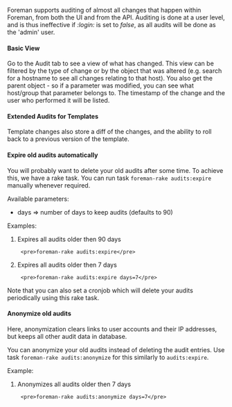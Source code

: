 
Foreman supports auditing of almost all changes that happen within Foreman, from both the UI and from the API. Auditing is done at a user level, and is thus ineffective if _:login:_ is set to _false_, as all audits will be done as the 'admin' user.


#### Basic View


Go to the Audit tab to see a view of what has changed. This view can be
filtered by the type of change or by the object that was altered (e.g. search
for a hostname to see all changes relating to that host). You also get the
parent object - so if a parameter was modified, you can see what host/group that parameter belongs to. The timestamp of the change and the user who performed it will be listed.


#### Extended Audits for Templates


Template changes also store a diff of the changes, and the ability to roll back to a previous version of the template.

#### Expire old audits automatically

You will probably want to delete your old audits after some time. To achieve this, we have a rake task.
You can run task `foreman-rake audits:expire` manually whenever required.

Available parameters:
* days => number of days to keep audits (defaults to 90)

Examples:

1. Expires all audits older then 90 days

		<pre>foreman-rake audits:expire</pre>

2. Expires all audits older then 7 days

		<pre>foreman-rake audits:expire days=7</pre>


Note that you can also set a cronjob which will delete your audits periodically using this rake task.

#### Anonymize old audits

Here, anonymization clears links to user accounts and their IP addresses, but keeps all other audit data in database.

You can anonymize your old audits instead of deleting the audit entries.
Use task `foreman-rake audits:anonymize` for this similarly to `audits:expire`.

Example:

1. Anonymizes all audits older then 7 days

		<pre>foreman-rake audits:anonymize days=7</pre>